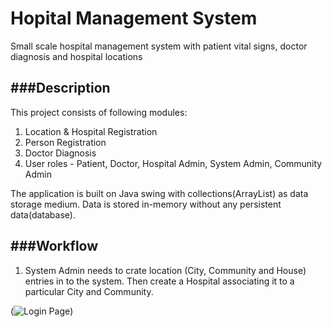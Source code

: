 # Hopital Management System
Small scale hospital management system with patient vital signs, doctor diagnosis and hospital locations



###Description
---------------------------------------------------------------------------------------------------------------
This project consists of following modules:
1. Location & Hospital Registration
2. Person Registration
3. Doctor Diagnosis
4. User roles - Patient, Doctor, Hospital Admin, System Admin, Community Admin

The application is built on Java swing with collections(ArrayList) as data storage medium. Data is stored in-memory without any persistent data(database).


###Workflow
---------------------------------------------------------------------------------------------------------------
1. System Admin needs to crate location (City, Community and House) entries in to the system. Then create a Hospital associating it to a particular City and Community.

(![Login Page](https://user-images.githubusercontent.com/26890694/199061081-812b4556-cb22-468e-a042-bdd4e8af2fe5.png))
